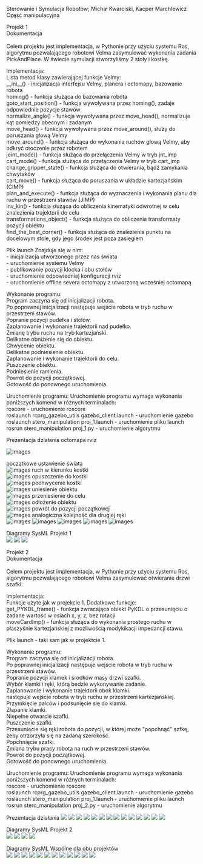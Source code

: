 <p>Sterowanie i Symulacja Robotów; 
Michał Kwarciski, Kacper Marchlewicz
<br>Część manipulacyjna
<p>Projekt 1 <br>Dokumentacja  <br>
  <br>
Celem projektu jest implementacja, w Pythonie przy użyciu systemu Ros, algorytmu pozwalającego robotowi Velma zasymulować wykonania zadania PickAndPlace. W świecie symulacji stworzyliśmy 2 stoły i kostkę. 
</p
<p>Implementacja: <br> 
Lista metod klasy zawierającej funkcje Velmy:  <br>
__ini__() - inicjalizacja interfejsu Velmy, planera i octomapy, bazowanie robota  <br>
homing() - funkcja służąca do bazowania robota  <br>
goto_start_position() - funkcja wywoływana przez homing(), zadaje odpowiednie pozycje stawów  <br>
normalize_angle() - funkcja wywoływana przez move_head(), normalizuje kąt pomiędzy obecnym i zadanym  <br>
move_head() - funkcja wywoływana przez move_around(), służy do poruszania głową Velmy  <br>
move_around() - funkcja służąca do wykonania ruchów głową Velmy, aby odkryć otoczenie przez robotem  <br>
joint_mode() - funkcja służąca do przełączenia Velmy w tryb jnt_imp  <br>
cart_mode() - funkcja służąca do przełączenia Velmy w tryb cart_imp  <br>
change_gripper_state() - funkcja służąca do otwierania, bądź zamykania chwytaków  <br>
cart_move() - funkcja służąca do poruszania w układzie kartezjańskim (CIMP)  <br>
plan_and_execute() - funkcja służąca do wyznaczenia i wykonania planu dla ruchu w przestrzeni stawów (JIMP)   <br> 
inv_kin() - funkcja służąca do obliczenia kinematyki odwrotnej w celu znalezienia trajektorii do celu  <br>
transformations_object() - funkcja służąca do obliczenia transformaty pozycji obiektu  <br>
find_the_best_corner() - funkcja służąca do znalezienia punktu na docelowym stole, gdy jego środek jest poza zasięgiem  <br>
</p
<p>Plik launch  
Znajduje się w nim:<br>  
- inicjalizacja utworzonego przez nas świata<br>
- uruchomienie systemu Velmy<br>
- publikowanie pozycji klocka i obu stołów<br>
- uruchomienie odpowiedniej konfiguracji rviz<br>
- uruchomienie offline severa octomapy z utworzoną wcześniej octomapą<br>
</p
<p>Wykonanie programu:<br>
Program zaczyna się od inicjalizacji robota. <br>  
Po poprawnej inicjalizacji następuje wejście robota w tryb ruchu w przestrzeni stawów.  <br> 
Popranie pozycji pudełka i stołów.  <br>
Zaplanowanie i wykonanie trajektorii nad pudełko.  <br>
Zmianę trybu ruchu na tryb kartezjański.  <br>
Delikatne obniżenie się do obiektu.  <br>
Chwycenie obiektu.  <br>
Delikatne podniesienie obiektu.  <br>
Zaplanowanie i wykonanie trajektorii do celu.  <br>
Puszczenie obiektu.  <br>
Podniesienie ramienia.  <br>
Powrót do pozycji początkowej.    <br>
Gotowość do ponownego uruchomienia.  <br>
</p
<p>Uruchomienie programu:  
Uruchomienie programu wymaga wykonania poniższych komend w różnych terminalach:  <br>
roscore - uruchomienie roscore  <br>
roslaunch rcprg_gazebo_utils gazebo_client.launch - uruchomienie gazebo  <br>
roslaunch stero_manipulation proj_1.launch - uruchomienie pliku launch <br> 
rosrun stero_manipulation proj_1.py - uruchomienie algorytmu  <br>
</p
<p>Prezentacja działania
octomapa rviz<br>

![images](images/01.png "01")

początkowe ustawienie świata<br>
![images](images/1.png "1")
ruch w kierunku kostki<br>
![images](images/2.png "2")
opuszczenie do kostki<br>
![images](images/3.png "3")
pochwycenie kostki<br>
![images](images/4.png "4")
uniesienie obiektu<br>
![images](images/5.png "5")
przeniesienie do celu<br>
![images](images/6.png "6")
odłożenie obiektu<br>
![images](images/7.png "7")
powrót do pozycji początkowej<br>
![images](images/8.png "8")
analogiczna kolejność dla drugiej ręki<br>
![images](images/a.png "a")
![images](images/b.png "b")
![images](images/c.png "c")
![images](images/d.png "d")
![images](images/e.png "e")
</p
</p

</p
<p>Diagramy SysML
Projekt 1<br>
<img src="images/sysml/Projekt1 wymagania Requirement Diagram.jpg" />
<img src="images/sysml/Świat Block Definition Diagram2.jpg" />
<img src="images/sysml/Projekt1 Diagram.jpg" />
</p

<p>Projekt 2 <br>Dokumentacja  <br>
  <br>
Celem projektu jest implementacja, w Pythonie przy użyciu systemu Ros, algorytmu pozwalającego robotowi Velma zasymulować otwieranie drzwi szafki.
</p
<p>Implementacja: <br> 
Funkcje użyte jak w projekcie 1.
Dodatkowe funkcje: <br>
get_PYKDL_frame() - funkcja zwracająca obiekt PyKDL o przesunięciu o zadane wartość w osiach x, y, z, bez rotacji<br>
moveCardImp() - funkcja służąca do wykonania prostego ruchu w płaszyśnie kartezjańskiej z możliwością modykikacji impedancji stawu. <br>
</p
<p>Plik launch - taki sam jak w projektcie 1.
</p
<p>Wykonanie programu:<br>
Program zaczyna się od inicjalizacji robota. <br>  
Po poprawnej inicjalizacji następuje wejście robota w tryb ruchu w przestrzeni stawów.  <br> 
Popranie pozycji klamek i środków masy drzwi szafki.  <br>
Wybór klamki i ręki, którą bedzie wykonywanie zadanie. <br>
Zaplanowanie i wykonanie trajektorii obok klamki.  <br>
następuje wejście robota w tryb ruchu w przestrzeni kartezjańskiej.  <br> 
Przymkięcie palców i podsunięcie się do klamki.  <br>
Złapanie klamki. <br>
Niepełne otwarcie szafki. <br>
Puszczenie szafki. <br>
Przesunięcie się ręki robota do pozycji, w której może "popchnąć" szfkę, żeby otrzorzyła się na zadaną szerokość. <br>
Popchnięcie szafki. <br>
Zmiana trybu pracy robota na ruch w przestrzeni stawów. <br>
Powrót do pozycji początkowej.    <br>
Gotowość do ponownego uruchomienia.  <br>
</p
<p>Uruchomienie programu:  
Uruchomienie programu wymaga wykonania poniższych komend w różnych terminalach:  <br>
roscore - uruchomienie roscore  <br>
roslaunch rcprg_gazebo_utils gazebo_client.launch - uruchomienie gazebo  <br>
roslaunch stero_manipulation proj_1.launch - uruchomienie pliku launch <br> 
rosrun stero_manipulation proj_2.py - uruchomienie algorytmu  <br>
</p
<p>Prezentacja działania
   <img src="images/0.png" />
 <img src="images/20.png" />
   <img src="images/21.png" />
  <img src="images/22.png" />
   <img src="images/23.png" />
   <img src="images/24.png" />
   <img src="images/25.png" />
   <img src="images/26.png" />
   <img src="images/27.png" />
   <img src="images/28.png" />
   <img src="images/29.png" />
   <img src="images/30.png" />
   <img src="images/31.png" />
   <img src="images/32.png" />
</p
<p>Diagramy SysML
Projekt 2<br>
<img src="images/sysml/Projekt2 wymagania Requirement Diagram.jpg" />
<img src="images/sysml/Świat Block Definition Diagram2.jpg" />
<img src="images/sysml/szafka Block Definition Diagram.jpg" /> 
<img src="images/sysml/Projekt2 Diagram.jpg" />

</p
<p>Diagramy SysML
Wspólne dla obu projektów<br>
<img src="images/sysml/Velma Block Definition Diagram.jpg" />
<img src="images/sysml/Projekt Block Definition Diagram.jpg" />
<img src="images/sysml/INIT.jpg" />
<img src="images/sysml/plan_and_execute.jpg" />
<img src="images/sysml/move_cart_imp.jpg" />
<img src="images/sysml/GetPYKDLFrame.jpg" />
<img src="images/sysml/joint_mode.jpg" />
<img src="images/sysml/inv_kin.jpg" />
<img src="images/sysml/homing.jpg" />
<img src="images/sysml/change_gripper_state.jpg" />
<img src="images/sysml/cart_move.jpg" />
<img src="images/sysml/cart_mode.jpg" />

</p
